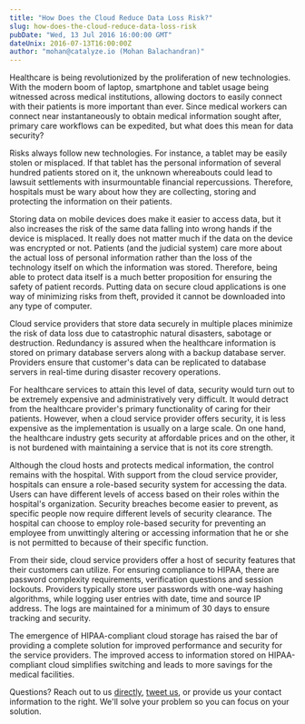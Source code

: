 ```yaml
---
title: "How Does the Cloud Reduce Data Loss Risk?"
slug: how-does-the-cloud-reduce-data-loss-risk
pubDate: "Wed, 13 Jul 2016 16:00:00 GMT"
dateUnix: 2016-07-13T16:00:00Z
author: "mohan@catalyze.io (Mohan Balachandran)"
---
```

Healthcare is being revolutionized by the proliferation of new technologies. With the modern boom of laptop, smartphone and tablet usage being witnessed across medical institutions, allowing doctors to easily connect with their patients is more important than ever. Since medical workers can connect near instantaneously to obtain medical information sought after, primary care workflows can be expedited, but what does this mean for data security?

Risks always follow new technologies. For instance, a tablet may be easily stolen or misplaced. If that tablet has the personal information of several hundred patients stored on it, the unknown whereabouts could lead to lawsuit settlements with insurmountable financial repercussions. Therefore, hospitals must be wary about how they are collecting, storing and protecting the information on their patients.

Storing data on mobile devices does make it easier to access data, but it also increases the risk of the same data falling into wrong hands if the device is misplaced. It really does not matter much if the data on the device was encrypted or not. Patients (and the judicial system) care more about the actual loss of personal information rather than the loss of the technology itself on which the information was stored. Therefore, being able to protect data itself is a much better proposition for ensuring the safety of patient records. Putting data on secure cloud applications is one way of minimizing risks from theft, provided it cannot be downloaded into any type of computer.

Cloud service providers that store data securely in multiple places minimize the risk of data loss due to catastrophic natural disasters, sabotage or destruction. Redundancy is assured when the healthcare information is stored on primary database servers along with a backup database server. Providers ensure that customer's data can be replicated to database servers in real-time during disaster recovery operations.

For healthcare services to attain this level of data, security would turn out to be extremely expensive and administratively very difficult. It would detract from the healthcare provider's primary functionality of caring for their patients. However, when a cloud service provider offers security, it is less expensive as the implementation is usually on a large scale. On one hand, the healthcare industry gets security at affordable prices and on the other, it is not burdened with maintaining a service that is not its core strength.

Although the cloud hosts and protects medical information, the control remains with the hospital. With support from the cloud service provider, hospitals can ensure a role-based security system for accessing the data. Users can have different levels of access based on their roles within the hospital's organization. Security breaches become easier to prevent, as specific people now require different levels of security clearance. The hospital can choose to employ role-based security for preventing an employee from unwittingly altering or accessing information that he or she is not permitted to because of their specific function.

From their side, cloud service providers offer a host of security features that their customers can utilize. For ensuring compliance to HIPAA, there are password complexity requirements, verification questions and session lockouts. Providers typically store user passwords with one-way hashing algorithms, while logging user entries with date, time and source IP address. The logs are maintained for a minimum of 30 days to ensure tracking and security.

The emergence of HIPAA-compliant cloud storage has raised the bar of providing a complete solution for improved performance and security for the service providers. The improved access to information stored on HIPAA-compliant cloud simplifies switching and leads to more savings for the medical facilities.

Questions? Reach out to us [directly][1], [tweet us][2], or provide us your contact information to the right. We'll solve your problem so you can focus on your solution.

[1]: mailto:hello%40catalyze.io
[2]: https://twitter.com/catalyzeio

